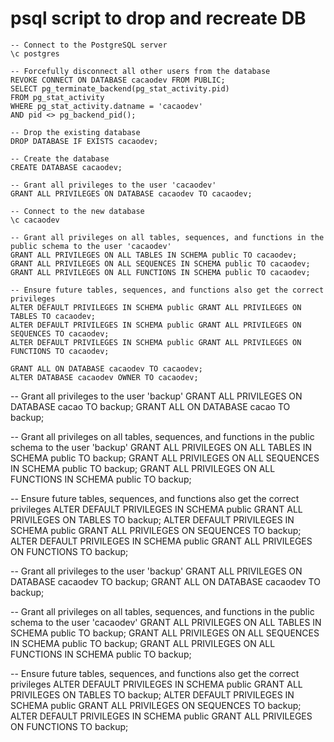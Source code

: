# psql script to drop and recreate DB

```
-- Connect to the PostgreSQL server
\c postgres

-- Forcefully disconnect all other users from the database
REVOKE CONNECT ON DATABASE cacaodev FROM PUBLIC;
SELECT pg_terminate_backend(pg_stat_activity.pid)
FROM pg_stat_activity
WHERE pg_stat_activity.datname = 'cacaodev'
AND pid <> pg_backend_pid();

-- Drop the existing database
DROP DATABASE IF EXISTS cacaodev;

-- Create the database
CREATE DATABASE cacaodev;

-- Grant all privileges to the user 'cacaodev'
GRANT ALL PRIVILEGES ON DATABASE cacaodev TO cacaodev;

-- Connect to the new database
\c cacaodev

-- Grant all privileges on all tables, sequences, and functions in the public schema to the user 'cacaodev'
GRANT ALL PRIVILEGES ON ALL TABLES IN SCHEMA public TO cacaodev;
GRANT ALL PRIVILEGES ON ALL SEQUENCES IN SCHEMA public TO cacaodev;
GRANT ALL PRIVILEGES ON ALL FUNCTIONS IN SCHEMA public TO cacaodev;

-- Ensure future tables, sequences, and functions also get the correct privileges
ALTER DEFAULT PRIVILEGES IN SCHEMA public GRANT ALL PRIVILEGES ON TABLES TO cacaodev;
ALTER DEFAULT PRIVILEGES IN SCHEMA public GRANT ALL PRIVILEGES ON SEQUENCES TO cacaodev;
ALTER DEFAULT PRIVILEGES IN SCHEMA public GRANT ALL PRIVILEGES ON FUNCTIONS TO cacaodev;

GRANT ALL ON DATABASE cacaodev TO cacaodev;
ALTER DATABASE cacaodev OWNER TO cacaodev;
```

-- Grant all privileges to the user 'backup'
GRANT ALL PRIVILEGES ON DATABASE cacao TO backup;
GRANT ALL ON DATABASE cacao TO backup;

-- Grant all privileges on all tables, sequences, and functions in the public schema to the user 'backup'
GRANT ALL PRIVILEGES ON ALL TABLES IN SCHEMA public TO backup;
GRANT ALL PRIVILEGES ON ALL SEQUENCES IN SCHEMA public TO backup;
GRANT ALL PRIVILEGES ON ALL FUNCTIONS IN SCHEMA public TO backup;

-- Ensure future tables, sequences, and functions also get the correct privileges
ALTER DEFAULT PRIVILEGES IN SCHEMA public GRANT ALL PRIVILEGES ON TABLES TO backup;
ALTER DEFAULT PRIVILEGES IN SCHEMA public GRANT ALL PRIVILEGES ON SEQUENCES TO backup;
ALTER DEFAULT PRIVILEGES IN SCHEMA public GRANT ALL PRIVILEGES ON FUNCTIONS TO backup;

-- Grant all privileges to the user 'backup'
GRANT ALL PRIVILEGES ON DATABASE cacaodev TO backup;
GRANT ALL ON DATABASE cacaodev TO backup;

-- Grant all privileges on all tables, sequences, and functions in the public schema to the user 'cacaodev'
GRANT ALL PRIVILEGES ON ALL TABLES IN SCHEMA public TO backup;
GRANT ALL PRIVILEGES ON ALL SEQUENCES IN SCHEMA public TO backup;
GRANT ALL PRIVILEGES ON ALL FUNCTIONS IN SCHEMA public TO backup;

-- Ensure future tables, sequences, and functions also get the correct privileges
ALTER DEFAULT PRIVILEGES IN SCHEMA public GRANT ALL PRIVILEGES ON TABLES TO backup;
ALTER DEFAULT PRIVILEGES IN SCHEMA public GRANT ALL PRIVILEGES ON SEQUENCES TO backup;
ALTER DEFAULT PRIVILEGES IN SCHEMA public GRANT ALL PRIVILEGES ON FUNCTIONS TO backup;
